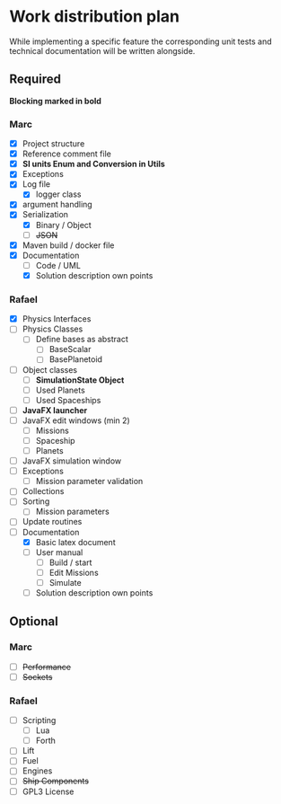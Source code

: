# Work distribution plan

While implementing a specific feature the corresponding unit tests and technical documentation will be written alongside.

## Required

**Blocking marked in bold**

### Marc

- [X] Project structure
- [X] Reference comment file
- [X] **SI units Enum and Conversion in Utils**
- [X] Exceptions
- [X] Log file
  - [X] logger class
- [X] argument handling
- [X] Serialization
  - [X] Binary / Object
  - [ ] ~~JSON~~
- [X] Maven build / docker file
- [X] Documentation
  - [ ] Code / UML
  - [X] Solution description own points

### Rafael

- [X] Physics Interfaces
- [ ] Physics Classes
  - [ ] Define bases as abstract
    - [ ] BaseScalar
    - [ ] BasePlanetoid
- [ ] Object classes
  - [ ] **SimulationState Object**
  - [ ] Used Planets
  - [ ] Used Spaceships
- [ ] **JavaFX launcher**
- [ ] JavaFX edit windows (min 2)
  - [ ] Missions
  - [ ] Spaceship
  - [ ] Planets
- [ ] JavaFX simulation window
- [ ] Exceptions
  - [ ] Mission parameter validation
- [ ] Collections
- [ ] Sorting
  - [ ] Mission parameters
- [ ] Update routines
- [ ] Documentation
  - [X] Basic latex document
  - [ ] User manual
    - [ ] Build / start
    - [ ] Edit Missions
    - [ ] Simulate
  - [ ] Solution description own points

## Optional

### Marc

- [ ] ~~Performance~~
- [ ] ~~Sockets~~

### Rafael

- [ ] Scripting
  - [ ] Lua
  - [ ] Forth
- [ ] Lift
- [ ] Fuel
- [ ] Engines
- [ ] ~~Ship Components~~
- [ ] GPL3 License
